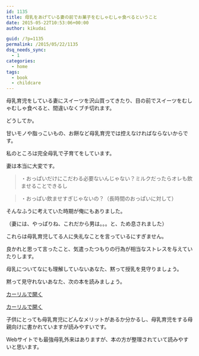```yaml
---
id: 1135
title: 母乳をあげている妻の前でお菓子をむしゃむしゃ食べるということ
date: 2015-05-22T10:53:06+00:00
author: kikudai

guid: /?p=1135
permalink: /2015/05/22/1135
dsq_needs_sync:
  - 1
categories:
  - home
tags:
  - book
  - childcare
---
```

母乳育児をしている妻にスイーツを沢山買ってきたり、目の前でスイーツをむしゃむしゃ食べると、間違いなくブチ切れます。

どうしてか。
  
<!--more-->

甘いモノや脂っこいもの、お餅など母乳育児では控えなければならないからです。

私のところは完全母乳で子育てをしています。

妻は本当に大変です。

> ・おっぱいだけにこだわる必要ないんじゃない？ミルクだったらオレも飲ませることできるし

> ・おっぱい飲ませすぎじゃないの？（長時間のおっぱいに対して）

そんなふうに考えていた時期が俺にもありました。
  
（妻には、やっぱりね、これだから男は。。。と、ため息されました）

これらは母乳育児してる人に失礼なことを言っているにすぎません。

良かれと思って言ったこと、気遣ったつもりの行為が相当なストレスを与えていたりします。

母乳についてなにも理解していないあなた、黙って授乳を見守りましょう。

黙って見守れないあなた、次の本を読みましょう。

<a class="calil-widget" href="http://calil.jp/book/402250871X" data-widget-isbn="402250871X" data-widget-appkey="58f03cb403271b112a914da4ea971431" data-widget-width="100%" data-widget-associateid="kikudai-22" data-widget-image="true" data-widget-title="最強母乳外来 あらゆる悩みにお答えします！" data-widget-author="SOLANIN（ソラニン）">カーリルで開く</a>

<a class="calil-widget" href="http://calil.jp/book/4022509864" data-widget-isbn="4022509864" data-widget-appkey="58f03cb403271b112a914da4ea971431" data-widget-width="100%" data-widget-associateid="kikudai-22" data-widget-image="true" data-widget-title="最強母乳外来  ママをたすける実践編!" data-widget-author="SOLANIN">カーリルで開く</a>

子供にとっても母乳育児にどんなメリットがあるか分かるし、母乳育児をする母親向けに書かれていますが読みやすいです。
  
Webサイトでも最強母乳外来はありますが、本の方が整理されていて読みやすいと思います。